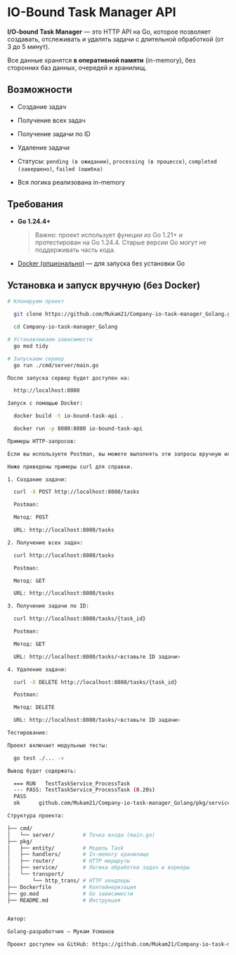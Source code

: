 # IO-Bound Task Manager API

**I/O-bound Task Manager** — это HTTP API на Go, которое позволяет создавать, отслеживать и удалять задачи с длительной обработкой (от 3 до 5 минут). 

Все данные хранятся **в оперативной памяти** (in-memory), без сторонних баз данных, очередей и хранилищ.

##  Возможности

- Создание задач

- Получение всех задач

- Получение задачи по ID

- Удаление задачи

- Статусы: `pending (в ожидании)`, `processing (в процессе)`, `completed (завершено)`, `failed (ошибка)`

- Вся логика реализована in-memory

##  Требования

- **Go 1.24.4+**  
  > Важно: проект использует функции из Go 1.21+ и протестирован на Go 1.24.4. Старые версии Go могут не поддерживать часть кода.

- [Docker (опционально)](https://docs.docker.com/get-docker/) — для запуска без установки Go

##  Установка и запуск вручную (без Docker)

```bash
# Клонируем проект

  git clone https://github.com/Mukam21/Company-io-task-manager_Golang.git

  cd Company-io-task-manager_Golang

# Устанавливаем зависимости
  go mod tidy

# Запускаем сервер
  go run ./cmd/server/main.go

После запуска сервер будет доступен на:

  http://localhost:8080

Запуск с помощью Docker:

  docker build -t io-bound-task-api .

  docker run -p 8080:8080 io-bound-task-api

Примеры HTTP-запросов:

Если вы используете Postman, вы можете выполнять эти запросы вручную или импортировать коллекцию.

Ниже приведены примеры curl для справки.

1. Создание задачи:

  curl -X POST http://localhost:8080/tasks

  Postman:

  Метод: POST

  URL: http://localhost:8080/tasks

2. Получение всех задач:

  curl http://localhost:8080/tasks

  Postman:

  Метод: GET

  URL: http://localhost:8080/tasks

3. Получение задачи по ID:

  curl http://localhost:8080/tasks/{task_id}

  Postman:

  Метод: GET

  URL: http://localhost:8080/tasks/<вставьте ID задачи>

4. Удаление задачи:

  curl -X DELETE http://localhost:8080/tasks/{task_id}

  Postman:

  Метод: DELETE

  URL: http://localhost:8080/tasks/<вставьте ID задачи>

Тестирование:

Проект включает модульные тесты:

  go test ./... -v

Вывод будет содержать:

  === RUN   TestTaskService_ProcessTask
  --- PASS: TestTaskService_ProcessTask (0.20s)
  PASS
  ok      github.com/Mukam21/Company-io-task-manager_Golang/pkg/service

Структура проекта:

├── cmd/
│   └── server/         # Точка входа (main.go)
├── pkg/
│   ├── entity/         # Модель Task
│   ├── handlers/       # In-memory хранилище
│   ├── router/         # HTTP маршруты
│   ├── service/        # Логика обработки задач и воркеры
│   └── transport/
│       └── http_trans/ # HTTP хендлеры
├── Dockerfile          # Контейнеризация
├── go.mod              # Go зависимости
├── README.md           # Инструкция


Автор:

Golang-разработчик — Мукам Усманов

Проект доступен на GitHub: https://github.com/Mukam21/Company-io-task-manager_Golang.git
